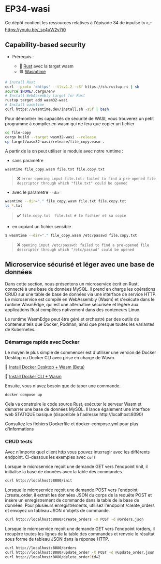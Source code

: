 # EP34-wasi

Ce dépôt contient les ressources relatives à l'épisode 34 de inpulse.tv 👉 https://youtu.be/_sc4uW2v7t0

## Capability-based security

* Prérequis :

    * 🦀 [Rust](https://www.rust-lang.org/fr/tools/install) avec la target wasm
    * 🟪 [Wasmtime](https://wasmtime.dev/)
```bash
# Install Rust
curl --proto '=https' --tlsv1.2 -sSf https://sh.rustup.rs | sh
source $HOME/.cargo/env
# Install WebAssembly target for Rust
rustup target add wasm32-wasi
# Install wasmtime
curl https://wasmtime.dev/install.sh -sSf | bash
```

Pour démontrer les capacités de sécurité de WASI, vous trouverez un petit programme à compiler en wasm qui ne fera que copier un fichier

``` bash
cd file-copy
cargo build --target wasm32-wasi --release
cp target/wasm32-wasi/release/file_copy.wasm .
```

A partir de la on peut utiliser le module avec notre runtime :
* sans parametre 
``` bash
wasmtime file_copy.wasm file.txt file.copy.txt
``` 
> ❌ `error opening input file.txt: failed to find a pre-opened file descriptor through which "file.txt" could be opened`

* avec le parametre `--dir`
``` bash
wasmtime --dir="." file_copy.wasm file.txt file.copy.txt
ls *.txt
``` 
> ✔️ `file.copy.txt  file.txt # le fichier et sa copie`

* en copiant un fichier sensible 
``` bash
$ wasmtime --dir="." file_copy.wasm /etc/passwd file.copy.txt
``` 
> ❌ `opening input /etc/passwd: failed to find a pre-opened file descriptor through which "/etc/passwd" could be opened`

## Microservice sécurisé et léger avec une base de données

Dans cette section, nous présentons un microservice écrit en Rust, connecté à une base de données MySQL. Il prend en charge les opérations CRUD sur une table de base de données via une interface de service HTTP. Le microservice est compilé en WebAssembly (Wasm) et s'exécute dans le runtime WasmEdge, qui est une alternative sécurisée et légère aux applications Rust compilées nativement dans des conteneurs Linux. 

Le runtime WasmEdge peut être géré et orchestré par des outils de conteneur tels que Docker, Podman, ainsi que presque toutes les variantes de Kubernetes.

### Démarrage rapide avec Docker

Le moyen le plus simple de commencer est d'utiliser une version de Docker Desktop ou Docker CLI avec prise en charge de Wasm.

🐋  [Install Docker Desktop + Wasm (Beta)](https://docs.docker.com/desktop/wasm/)

🐋  [Install Docker CLI + Wasm](https://github.com/chris-crone/wasm-day-na-22/tree/main/server)

Ensuite, vous n'avez besoin que de taper une commande.

```bash
docker compose up
```
Cela va construire le code source Rust, exécuter le serveur Wasm et démarrer une base de données MySQL. Il lance également une interface web STATIQUE basique (disponible à l'adresse http://localhost:8090)

Consultez les fichiers Dockerfile et docker-compose.yml pour plus d'informations 

### CRUD tests

Avec n'importe quel client http vous pouvez interragir avec les différents endpoint. Ci-dessous les exemples avec `curl`

Lorsque le microservice reçoit une demande GET vers l'endpoint /init, il initialise la base de données avec la table des commandes.

```bash
curl http://localhost:8080/init
```

Lorsque le microservice reçoit une demande POST vers l'endpoint /create_order, il extrait les données JSON du corps de la requête POST et insère un enregistrement de commande dans la table de la base de données. Pour plusieurs enregistrements, utilisez l'endpoint /create_orders et envoyez un tableau JSON d'objets de commande.

```bash
curl http://localhost:8080/create_orders -X POST -d @orders.json
```
Lorsque le microservice reçoit une demande GET vers l'endpoint /orders, il récupère toutes les lignes de la table des commandes et renvoie le résultat sous forme de tableau JSON dans la réponse HTTP.

```bash
curl http://localhost:8080/orders
curl http://localhost:8080/update_order -X POST -d @update_order.json
curl http://localhost:8080/delete_order?id=2
```

